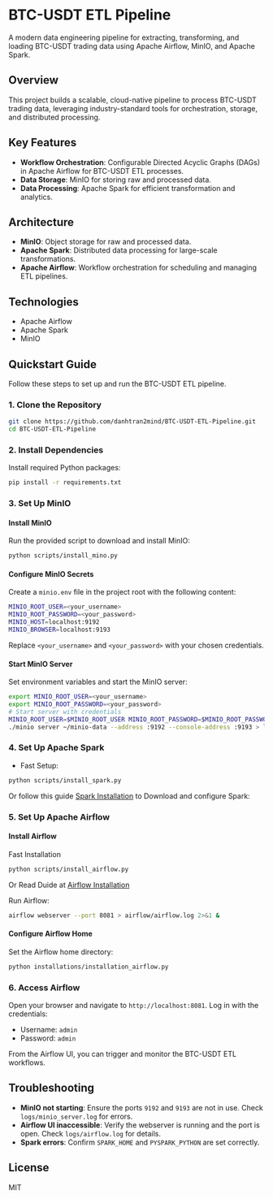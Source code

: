 
# BTC-USDT ETL Pipeline

A modern data engineering pipeline for extracting, transforming, and loading BTC-USDT trading data using Apache Airflow, MinIO, and Apache Spark.

## Overview

This project builds a scalable, cloud-native pipeline to process BTC-USDT trading data, leveraging industry-standard tools for orchestration, storage, and distributed processing.

## Key Features

- **Workflow Orchestration**: Configurable Directed Acyclic Graphs (DAGs) in Apache Airflow for BTC-USDT ETL processes.
- **Data Storage**: MinIO for storing raw and processed data.
- **Data Processing**: Apache Spark for efficient transformation and analytics.

## Architecture

- **MinIO**: Object storage for raw and processed data.
- **Apache Spark**: Distributed data processing for large-scale transformations.
- **Apache Airflow**: Workflow orchestration for scheduling and managing ETL pipelines.

## Technologies

- Apache Airflow
- Apache Spark
- MinIO

## Quickstart Guide

Follow these steps to set up and run the BTC-USDT ETL pipeline.

### 1. Clone the Repository

```bash
git clone https://github.com/danhtran2mind/BTC-USDT-ETL-Pipeline.git
cd BTC-USDT-ETL-Pipeline
```

### 2. Install Dependencies

Install required Python packages:

```bash
pip install -r requirements.txt
```

### 3. Set Up MinIO

#### Install MinIO

Run the provided script to download and install MinIO:

```bash
python scripts/install_mino.py
```



#### Configure MinIO Secrets

Create a `minio.env` file in the project root with the following content:

```bash
MINIO_ROOT_USER=<your_username>
MINIO_ROOT_PASSWORD=<your_password>
MINIO_HOST=localhost:9192
MINIO_BROWSER=localhost:9193
```

Replace `<your_username>` and `<your_password>` with your chosen credentials.

#### Start MinIO Server

Set environment variables and start the MinIO server:

```bash
export MINIO_ROOT_USER=<your_username>
export MINIO_ROOT_PASSWORD=<your_password>
# Start server with credentials
MINIO_ROOT_USER=$MINIO_ROOT_USER MINIO_ROOT_PASSWORD=$MINIO_ROOT_PASSWORD \
./minio server ~/minio-data --address :9192 --console-address :9193 > logs/minio_server.log 2>&1 &
```

### 4. Set Up Apache Spark
- Fast Setup:
```bash
python scripts/install_spark.py
```
Or follow this guide [Spark Installation](docs/install_spark.md) to Download and configure Spark:



### 5. Set Up Apache Airflow

#### Install Airflow

Fast Installation

```bash
python scripts/install_airflow.py
```
Or Read Duide at [Airflow Installation](docs/install_airflow.md)

Run Airflow:
```bash
airflow webserver --port 8081 > airflow/airflow.log 2>&1 &
```

#### Configure Airflow Home

Set the Airflow home directory:
```bash
python installations/installation_airflow.py
```

### 6. Access Airflow

Open your browser and navigate to `http://localhost:8081`. Log in with the credentials:
- Username: `admin`
- Password: `admin`

From the Airflow UI, you can trigger and monitor the BTC-USDT ETL workflows.

## Troubleshooting

- **MinIO not starting**: Ensure the ports `9192` and `9193` are not in use. Check `logs/minio_server.log` for errors.
- **Airflow UI inaccessible**: Verify the webserver is running and the port is open. Check `logs/airflow.log` for details.
- **Spark errors**: Confirm `SPARK_HOME` and `PYSPARK_PYTHON` are set correctly.

## License

MIT

